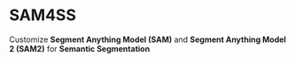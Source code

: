 # SAM4SS
Customize **Segment Anything Model (SAM)** and **Segment Anything Model 2 (SAM2)** for **Semantic Segmentation**
